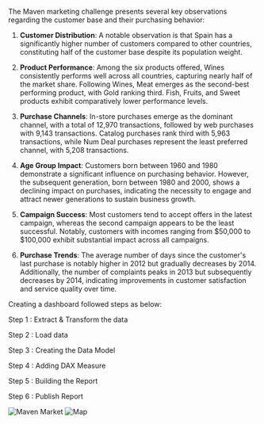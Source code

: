 The Maven marketing challenge presents several key observations regarding the customer base and their purchasing behavior:

1. **Customer Distribution**: A notable observation is that Spain has a significantly higher number of customers compared to other countries, constituting half of the customer base despite its population weight. 

2. **Product Performance**: Among the six products offered, Wines consistently performs well across all countries, capturing nearly half of the market share. Following Wines, Meat emerges as the second-best performing product, with Gold ranking third. Fish, Fruits, and Sweet products exhibit comparatively lower performance levels.

3. **Purchase Channels**: In-store purchases emerge as the dominant channel, with a total of 12,970 transactions, followed by web purchases with 9,143 transactions. Catalog purchases rank third with 5,963 transactions, while Num Deal purchases represent the least preferred channel, with 5,208 transactions.

4. **Age Group Impact**: Customers born between 1960 and 1980 demonstrate a significant influence on purchasing behavior. However, the subsequent generation, born between 1980 and 2000, shows a declining impact on purchases, indicating the necessity to engage and attract newer generations to sustain business growth.

5. **Campaign Success**: Most customers tend to accept offers in the latest campaign, whereas the second campaign appears to be the least successful. Notably, customers with incomes ranging from $50,000 to $100,000 exhibit substantial impact across all campaigns.

6. **Purchase Trends**: The average number of days since the customer's last purchase is notably higher in 2012 but gradually decreases by 2014. Additionally, the number of complaints peaks in 2013 but subsequently decreases by 2014, indicating improvements in customer satisfaction and service quality over time.

Creating a dashboard followed steps as below:

Step 1 : Extract & Transform the data

Step 2 : Load data

Step 3 : Creating the Data Model

Step 4 : Adding DAX Measure

Step 5 : Building the Report

Step 6 : Publish Report

![Maven Market](https://github.com/MonicaSherley/Maven-Market-Challenge/assets/108649555/860d5997-0177-49c5-a63b-82caf5107759)
![Map](https://github.com/MonicaSherley/Maven-Market-Challenge/assets/108649555/f4300eee-e6e0-4bfd-9d56-cc1bed9be22f)
